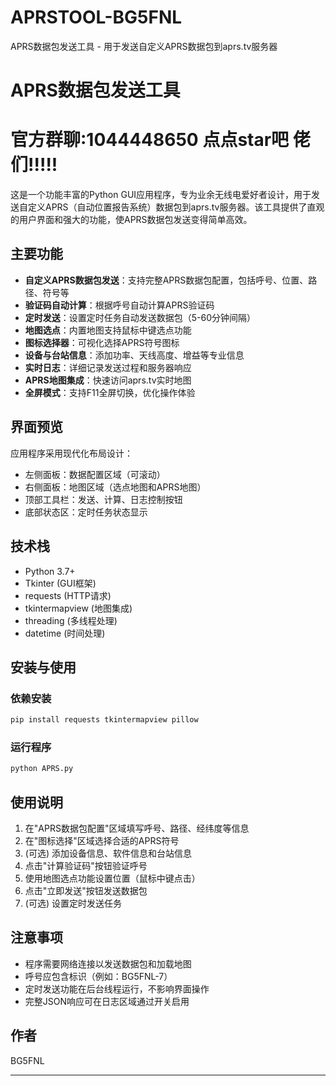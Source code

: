 # APRSTOOL-BG5FNL
APRS数据包发送工具 - 用于发送自定义APRS数据包到aprs.tv服务器
# APRS数据包发送工具
# 官方群聊:1044448650 点点star吧 佬们!!!!!
这是一个功能丰富的Python GUI应用程序，专为业余无线电爱好者设计，用于发送自定义APRS（自动位置报告系统）数据包到aprs.tv服务器。该工具提供了直观的用户界面和强大的功能，使APRS数据包发送变得简单高效。

## 主要功能

- **自定义APRS数据包发送**：支持完整APRS数据包配置，包括呼号、位置、路径、符号等
- **验证码自动计算**：根据呼号自动计算APRS验证码
- **定时发送**：设置定时任务自动发送数据包（5-60分钟间隔）
- **地图选点**：内置地图支持鼠标中键选点功能
- **图标选择器**：可视化选择APRS符号图标
- **设备与台站信息**：添加功率、天线高度、增益等专业信息
- **实时日志**：详细记录发送过程和服务器响应
- **APRS地图集成**：快速访问aprs.tv实时地图
- **全屏模式**：支持F11全屏切换，优化操作体验

## 界面预览

应用程序采用现代化布局设计：
- 左侧面板：数据配置区域（可滚动）
- 右侧面板：地图区域（选点地图和APRS地图）
- 顶部工具栏：发送、计算、日志控制按钮
- 底部状态区：定时任务状态显示

## 技术栈

- Python 3.7+
- Tkinter (GUI框架)
- requests (HTTP请求)
- tkintermapview (地图集成)
- threading (多线程处理)
- datetime (时间处理)

## 安装与使用

### 依赖安装
```bash
pip install requests tkintermapview pillow
```

### 运行程序
```bash
python APRS.py
```

## 使用说明

1. 在"APRS数据包配置"区域填写呼号、路径、经纬度等信息
2. 在"图标选择"区域选择合适的APRS符号
3. (可选) 添加设备信息、软件信息和台站信息
4. 点击"计算验证码"按钮验证呼号
5. 使用地图选点功能设置位置（鼠标中键点击）
6. 点击"立即发送"按钮发送数据包
7. (可选) 设置定时发送任务

## 注意事项

- 程序需要网络连接以发送数据包和加载地图
- 呼号应包含标识（例如：BG5FNL-7）
- 定时发送功能在后台线程运行，不影响界面操作
- 完整JSON响应可在日志区域通过开关启用

## 作者

BG5FNL

---
